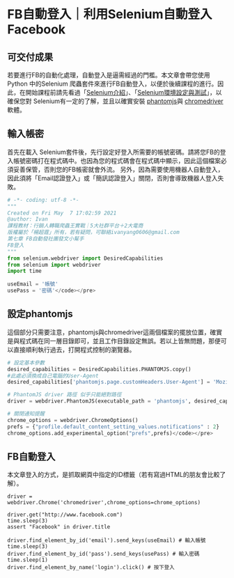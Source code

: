 # FB自動登入｜利用Selenium自動登入Facebook

## 可交付成果
若要進行FB的自動化處理，自動登入是逼需經過的門檻。本文章會帶您使用Python 中的Selenium 爬蟲套件來進行FB自動登入，以便於後續課程的進行。因此，在開始課程前請先看過「[Selenium介紹](class?c=3&a=92)」、「[Selenium環境設定與測試](/class?c=3&a=93)」，以確保您對 Selenium有一定的了解，並且以確實安裝 [phantomjs](https://phantomjs.org/download.html)與 [chromedriver](https://chromedriver.chromium.org/downloads)軟體。

## 輸入帳密
首先在載入 Selenium套件後，先行設定好登入所需要的帳號密碼。請將您FB的登入帳號密碼打在程式碼中。也因為您的程式碼會在程式碼中顯示，因此這個檔案必須妥善保管，否則您的FB帳密就會外流。
另外，因為需要使用機器人自動登入，因此須將「Email認證登入」或「簡訊認證登入」關閉，否則會導致機器人登入失敗。
```python
# -*- coding: utf-8 -*-
"""
Created on Fri May  7 17:02:59 2021
@author: Ivan
課程教材：行銷人轉職爬蟲王實戰｜5大社群平台＋2大電商
版權屬於「楊超霆」所有，若有疑問，可聯絡ivanyang0606@gmail.com
第七章 FB自動發社團發文小幫手
FB登入
"""
from selenium.webdriver import DesiredCapabilities
from selenium import webdriver
import time
    
useEmail = '帳號'
usePass = '密碼'</code></pre>
```
## 設定phantomjs

這個部分只需要注意，phantomjs與chromedriver這兩個檔案的擺放位置，確實是與程式碼在同一層目錄即可，並且工作目錄設定無誤。若以上皆無問題，那便可以直接順利執行過去，打開程式控制的瀏覽器。



```python
# 設定基本參數
desired_capabilities = DesiredCapabilities.PHANTOMJS.copy()
#此處必須換成自己電腦的User-Agent
desired_capabilities['phantomjs.page.customHeaders.User-Agent'] = 'Mozilla/5.0 (Windows NT 10.0; Win64; x64) AppleWebKit/537.36 (KHTML, like Gecko) Chrome/76.0.3809.100 Safari/537.36'

# PhantomJS driver 路徑 似乎只能絕對路徑
driver = webdriver.PhantomJS(executable_path = 'phantomjs', desired_capabilities=desired_capabilities)

# 關閉通知提醒
chrome_options = webdriver.ChromeOptions()
prefs = {"profile.default_content_setting_values.notifications" : 2}
chrome_options.add_experimental_option("prefs",prefs)</code></pre>
```

## FB自動登入
本文章登入的方式，是抓取網頁中指定的ID標籤（若有寫過HTML的朋友會比較了解）。
```python# 開啟瀏覽器
driver = webdriver.Chrome('chromedriver',chrome_options=chrome_options)

driver.get("http://www.facebook.com")
time.sleep(3)
assert "Facebook" in driver.title

driver.find_element_by_id('email').send_keys(useEmail) # 輸入帳號
time.sleep(3)
driver.find_element_by_id('pass').send_keys(usePass) # 輸入密碼
time.sleep(1)
driver.find_element_by_name('login').click() # 按下登入
```
